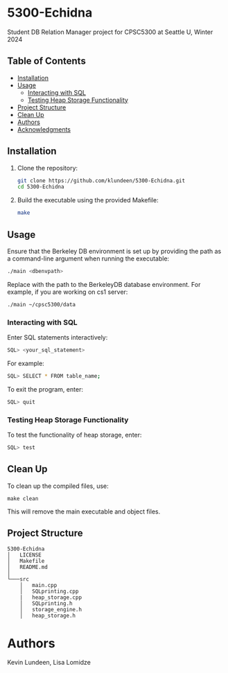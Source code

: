 # 5300-Echidna
Student DB Relation Manager project for CPSC5300 at Seattle U, Winter 2024

## Table of Contents

- [Installation](#installation)
- [Usage](#usage)
  - [Interacting with SQL](#interacting-with-sql)
  - [Testing Heap Storage Functionality](#testing-heap-storage-functionality)
- [Project Structure](#project-structure)
- [Clean Up](#clean-up)
- [Authors](#authors)
- [Acknowledgments](#acknowledgments)

## Installation

1. Clone the repository:

    ```bash
    git clone https://github.com/klundeen/5300-Echidna.git
    cd 5300-Echidna
    ```

2. Build the executable using the provided Makefile:

    ```bash
    make
    ```
    
## Usage

Ensure that the Berkeley DB environment is set up by providing the path as a command-line argument when running the executable:

```bash
./main <dbenvpath>
```
Replace <dbenvpath> with the path to the BerkeleyDB database environment. For example, if you are working on cs1 server:

```bash
./main ~/cpsc5300/data
```

### Interacting with SQL
Enter SQL statements interactively:
```bash
SQL> <your_sql_statement>
```
For example:
```bash
SQL> SELECT * FROM table_name;
```
To exit the program, enter:

```bash
SQL> quit
```

### Testing Heap Storage Functionality
To test the functionality of heap storage, enter:

```bash
SQL> test
```
## Clean Up
To clean up the compiled files, use:

```
make clean
```

This will remove the main executable and object files.

## Project Structure

```
5300-Echidna
│   LICENSE
│   Makefile
│   README.md
│
└───src
    │   main.cpp
    │   SQLprinting.cpp
    |   heap_storage.cpp
    │   SQLprinting.h
    │   storage_engine.h
    │   heap_storage.h
```



# Authors
Kevin Lundeen, Lisa Lomidze